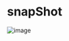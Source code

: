 # snapShot

![image](https://user-images.githubusercontent.com/66500440/133728710-d6dcf435-af76-4b4b-bbc4-58f788e41538.png)
